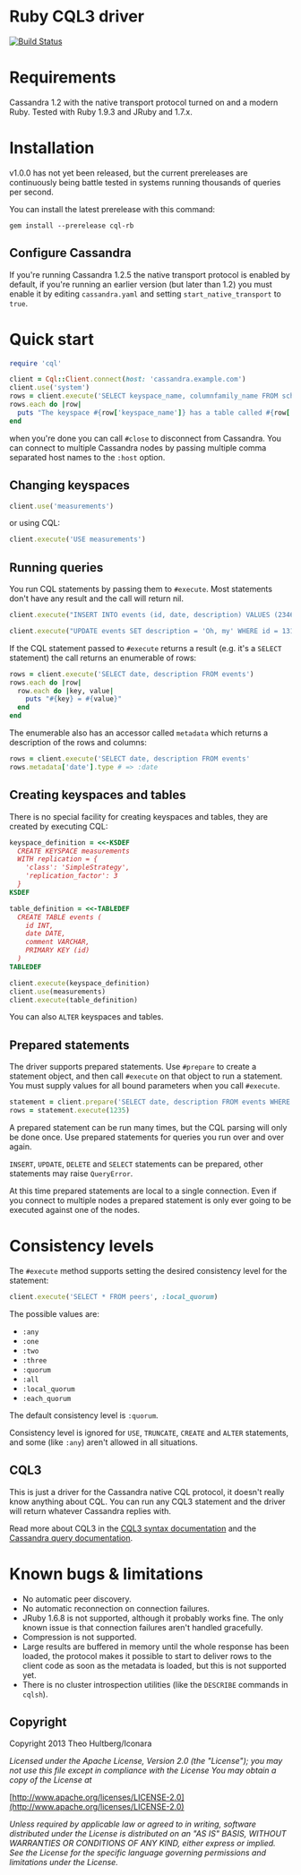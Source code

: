 # Ruby CQL3 driver

[![Build Status](https://travis-ci.org/iconara/cql-rb.png?branch=master)](https://travis-ci.org/iconara/cql-rb)

# Requirements

Cassandra 1.2 with the native transport protocol turned on and a modern Ruby. Tested with Ruby 1.9.3 and JRuby and 1.7.x.

# Installation

v1.0.0 has not yet been released, but the current prereleases are continuously being battle tested in systems running thousands of queries per second.

You can install the latest prerelease with this command:

    gem install --prerelease cql-rb

## Configure Cassandra

If you're running Cassandra 1.2.5 the native transport protocol is enabled by default, if you're running an earlier version (but later than 1.2) you must enable it by editing `cassandra.yaml` and setting `start_native_transport` to `true`.

# Quick start

```ruby
require 'cql'

client = Cql::Client.connect(host: 'cassandra.example.com')
client.use('system')
rows = client.execute('SELECT keyspace_name, columnfamily_name FROM schema_columnfamilies')
rows.each do |row|
  puts "The keyspace #{row['keyspace_name']} has a table called #{row['columnfamily_name']}"
end
```

when you're done you can call `#close` to disconnect from Cassandra. You can connect to multiple Cassandra nodes by passing multiple comma separated host names to the `:host` option.

## Changing keyspaces

```ruby
client.use('measurements')
```

or using CQL:

```ruby
client.execute('USE measurements')
```

## Running queries

You run CQL statements by passing them to `#execute`. Most statements don't have any result and the call will return nil.

```ruby
client.execute("INSERT INTO events (id, date, description) VALUES (23462, '2013-02-24T10:14:23+0000', 'Rang bell, ate food')")

client.execute("UPDATE events SET description = 'Oh, my' WHERE id = 13126")
```

If the CQL statement passed to `#execute` returns a result (e.g. it's a `SELECT` statement) the call returns an enumerable of rows:

```ruby
rows = client.execute('SELECT date, description FROM events')
rows.each do |row|
  row.each do |key, value|
    puts "#{key} = #{value}"
  end
end
```

The enumerable also has an accessor called `metadata` which returns a description of the rows and columns:

```ruby
rows = client.execute('SELECT date, description FROM events'
rows.metadata['date'].type # => :date
```

## Creating keyspaces and tables

There is no special facility for creating keyspaces and tables, they are created by executing CQL:

```ruby
keyspace_definition = <<-KSDEF
  CREATE KEYSPACE measurements
  WITH replication = {
    'class': 'SimpleStrategy',
    'replication_factor': 3
  }
KSDEF

table_definition = <<-TABLEDEF
  CREATE TABLE events (
    id INT,
    date DATE,
    comment VARCHAR,
    PRIMARY KEY (id)
  )
TABLEDEF

client.execute(keyspace_definition)
client.use(measurements)
client.execute(table_definition)
```

You can also `ALTER` keyspaces and tables.

## Prepared statements

The driver supports prepared statements. Use `#prepare` to create a statement object, and then call `#execute` on that object to run a statement. You must supply values for all bound parameters when you call `#execute`.

```ruby
statement = client.prepare('SELECT date, description FROM events WHERE id = ?')
rows = statement.execute(1235)
```

A prepared statement can be run many times, but the CQL parsing will only be done once. Use prepared statements for queries you run over and over again.

`INSERT`, `UPDATE`, `DELETE` and `SELECT` statements can be prepared, other statements may raise `QueryError`.

At this time prepared statements are local to a single connection. Even if you connect to multiple nodes a prepared statement is only ever going to be executed against one of the nodes.

# Consistency levels

The `#execute` method supports setting the desired consistency level for the statement:

```ruby
client.execute('SELECT * FROM peers', :local_quorum)
```

The possible values are: 

* `:any`
* `:one`
* `:two`
* `:three`
* `:quorum`
* `:all`
* `:local_quorum`
* `:each_quorum`

The default consistency level is `:quorum`.

Consistency level is ignored for `USE`, `TRUNCATE`, `CREATE` and `ALTER` statements, and some (like `:any`) aren't allowed in all situations.

## CQL3

This is just a driver for the Cassandra native CQL protocol, it doesn't really know anything about CQL. You can run any CQL3 statement and the driver will return whatever Cassandra replies with.

Read more about CQL3 in the [CQL3 syntax documentation](https://github.com/apache/cassandra/blob/cassandra-1.2/doc/cql3/CQL.textile) and the [Cassandra query documentation](http://www.datastax.com/docs/1.2/cql_cli/querying_cql).

# Known bugs & limitations

* No automatic peer discovery.
* No automatic reconnection on connection failures.
* JRuby 1.6.8 is not supported, although it probably works fine. The only known issue is that connection failures aren't handled gracefully.
* Compression is not supported.
* Large results are buffered in memory until the whole response has been loaded, the protocol makes it possible to start to deliver rows to the client code as soon as the metadata is loaded, but this is not supported yet.
* There is no cluster introspection utilities (like the `DESCRIBE` commands in `cqlsh`).

## Copyright

Copyright 2013 Theo Hultberg/Iconara

_Licensed under the Apache License, Version 2.0 (the "License"); you may not use this file except in compliance with the License You may obtain a copy of the License at_

[http://www.apache.org/licenses/LICENSE-2.0](http://www.apache.org/licenses/LICENSE-2.0)

_Unless required by applicable law or agreed to in writing, software distributed under the License is distributed on an "AS IS" BASIS, WITHOUT WARRANTIES OR CONDITIONS OF ANY KIND, either express or implied. See the License for the specific language governing permissions and limitations under the License._